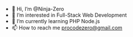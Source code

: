 - 👋 Hi, I’m @Ninja-Zero
- 👀 I’m interested in Full-Stack Web Development
- 🌱 I’m currently learning PHP Node.js
- 📫 How to reach me procodezero@gmail.com


<!---
Ninja-Zero/Ninja-Zero is a ✨ special ✨ repository because its `README.md` (this file) appears on your GitHub profile.
You can click the Preview link to take a look at your changes.
--->
